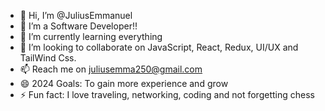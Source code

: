- 👋 Hi, I’m @JuliusEmmanuel
- 👀 I’m a Software Developer!!
- 🌱 I’m currently learning everything
- 💞️ I’m looking to collaborate on JavaScript, React, Redux, UI/UX and TailWind Css.
- 📫 Reach me on juliusemma250@gmail.com
- 😄 2024 Goals: To gain more experience and grow
- ⚡ Fun fact: I love traveling, networking, coding and not forgetting chess

<!---
JuliusEmmanuel/JuliusEmmanuel is a ✨ special ✨ repository because its `README.md` (this file) appears on your GitHub profile.
You can click the Preview link to take a look at your changes.
--->
